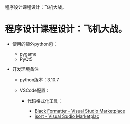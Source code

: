 程序设计课程设计：飞机大战。

# 程序设计课程设计：飞机大战。

* 使用的额外python包：

  * pygame
  * PyQt5

- 开发环境备注

  - python版本：3.10.7
  - VSCode配置：

    - 代码格式化工具：

      - [Black Formatter - Visual Studio Marketplace](https://link.zhihu.com/?target=https%3A//marketplace.visualstudio.com/items%3FitemName%3Dms-python.black-formatter)
      - [isort - Visual Studio Marketplac](https://link.zhihu.com/?target=https%3A//marketplace.visualstudio.com/items%3FitemName%3Dms-python.isort)
